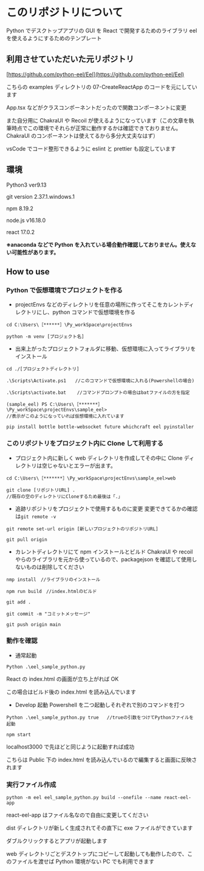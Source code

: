 # このリポジトリについて

Python でデスクトップアプリの GUI を React で開発するためのライブラリ eel を使えるようにするためのテンプレート

## 利用させていただいた元リポジトリ

[https://github.com/python-eel/Eel](https://github.com/python-eel/Eel)

こちらの examples ディレクトリの 07-CreateReactApp のコードを元にしています

App.tsx などがクラスコンポーネントだったので関数コンポーネントに変更

また自分用に ChakraUI や Recoil が使えるようになっています（この文章を執筆時点でこの環境でそれらが正常に動作するかは確認できておりません。ChakraUI のコンポーネントは使えてるから多分大丈夫なはず）

vsCode でコード整形できるように eslint と prettier も設定しています

## 環境

Python3 ver9.13

git version 2.37.1.windows.1

npm 8.19.2

node.js v16.18.0

react 17.0.2

**※anaconda などで Python を入れている場合動作確認しておりません。使えない可能性があります。**

## How to use

### Python で仮想環境でプロジェクトを作る

- projectEnvs などのディレクトリを任意の場所に作ってそこをカレントディレクトリにし、python コマンドで仮想環境を作る

```
cd C:\Users\［******］\Py_workSpace\projectEnvs

python -m venv [プロジェクト名]
```

- 出来上がったプロジェクトフォルダに移動、仮想環境に入ってライブラリをインストール

```
cd ./[プロジェクトディレクトリ]

.\Scripts\Activate.ps1　　//このコマンドで仮想環境に入れる(Powershellの場合)

.\Scripts\activate.bat    //コマンドプロンプトの場合はbatファイルの方を指定

(sample_eel) PS C:\Users\［*******］\Py_workSpace\projectEnvs\sample_eel>
//表示がこのようになっていれば仮想環境に入れています

pip install bottle bottle-websocket future whichcraft eel pyinstaller
```

### このリポジトリをプロジェクト内に Clone して利用する

- プロジェクト内に新しく web ディレクトリを作成してその中に Clone
  ディレクトリは空じゃないとエラーが出ます。

```
cd C:\Users\［*******］\Py_workSpace\projectEnvs\sample_eel>web

git clone [リポジトリURL] .
//既存の空のディレクトリにCloneするため最後は「.」
```

- 追跡リポジトリをプロジェクトで使用するものに変更
  変更できてるかの確認は`git remote -v`

```
git remote set-url origin [新しいプロジェクトのリポジトリURL]

git pull origin
```

- カレントディレクトリにて npm インストールとビルド
  ChakraUI や recoil やらのライブラリを元から使っているので、packagejson を確認して使用しないものは削除してください

```
nmp install　//ライブラリのインストール

npm run build　//index.htmlのビルド

git add .

git commit -m "コミットメッセージ"

git push origin main
```

### 動作を確認

- 通常起動

```
Python .\eel_sample_python.py
```

React の index.html の画面が立ち上がれば OK

この場合はビルド後の index.html を読み込んでいます

- Develop 起動
  Powershell を二つ起動しそれぞれで別のコマンドを打つ

```
Python .\eel_sample_python.py true   //trueの引数をつけてPythonファイルを起動
```

```
npm start
```

localhost3000 で先ほどと同じように起動すれば成功

こちらは Public 下の index.html を読み込んでいるので編集すると画面に反映されます

### 実行ファイル作成

```
python -m eel eel_sample_python.py build --onefile --name react-eel-app
```

react-eel-app はファイル名なので自由に変更してください

dist ディレクトリが新しく生成されてその直下に exe ファイルができています

ダブルクリックするとアプリが起動します

web ディレクトリごとデスクトップにコピーして起動しても動作したので、このファイルを渡せば Python 環境がない PC でも利用できます
